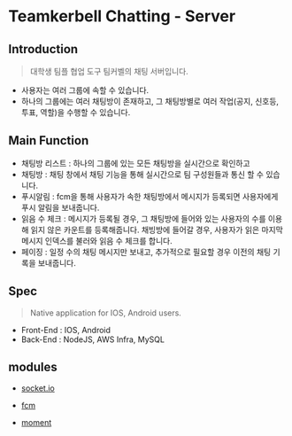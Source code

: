 # Teamkerbell Chatting - Server

## Introduction
> 대학생 팀플 협업 도구 팀커벨의 채팅 서버입니다.
- 사용자는 여러 그룹에 속할 수 있습니다.
- 하나의 그룹에는 여러 채팅방이 존재하고, 그 채팅방별로 여러 작업(공지, 신호등, 투표, 역할)을 수행할 수 있습니다.

## Main Function
- 채팅방 리스트 : 하나의 그룹에 있는 모든 채팅방을 실시간으로 확인하고 
- 채팅방 : 채팅 창에서 채팅 기능을 통해 실시간으로 팀 구성원들과 통신 할 수 있습니다.
- 푸시알림 : fcm을 통해 사용자가 속한 채팅방에서 메시지가 등록되면 사용자에게 푸시 알림을 보내줍니다.
- 읽음 수 체크 : 메시지가 등록될 경우, 그 채팅방에 들어와 있는 사용자의 수를 이용해 읽지 않은 카운트를 등록해줍니다. 채빙방에 들어갈 경우, 사용자가 읽은 마지막 메시지 인덱스를 불러와 읽음 수 체크를 합니다. 
- 페이징 : 일정 수의 채팅 메시지만 보내고, 추가적으로 필요할 경우 이전의 채팅 기록을 보내줍니다.


## Spec
> Native application for IOS, Android users.
- Front-End : IOS, Android
- Back-End : NodeJS, AWS Infra, MySQL

## modules

* [socket.io](https://github.com/socketio/socket.io)

* [fcm](https://www.npmjs.com/package/fcm-node)

* [moment](https://github.com/moment)
